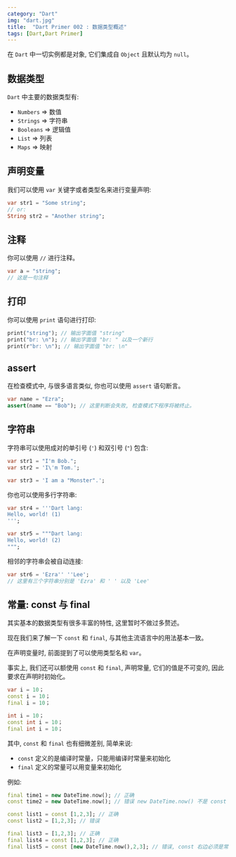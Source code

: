 ```yaml
---
category: "Dart"
img: "dart.jpg"
title:  "Dart Primer 002 : 数据类型概述"
tags: [Dart,Dart Primer]
---
```

在 `Dart` 中一切实例都是对象, 它们集成自 `Object` 且默认均为 `null`。

## 数据类型

`Dart` 中主要的数据类型有:

* `Numbers` => 数值
* `Strings` => 字符串
* `Booleans` => 逻辑值
* `List` => 列表
* `Maps` => 映射

## 声明变量

我们可以使用 `var` 关键字或者类型名来进行变量声明:

```dart
var str1 = "Some string";
// or:
String str2 = "Another string";
```

## 注释

你可以使用 `//` 进行注释。

```dart
var a = "string";
// 这是一句注释
```

## 打印

你可以使用 `print` 语句进行打印:

```dart
print("string"); // 输出字面值 "string"
print("br: \n"); // 输出字面值 "br: " 以及一个新行
print(r"br: \n"); // 输出字面值 "br: \n"
```

## assert

在检查模式中, 与很多语言类似, 你也可以使用 `assert` 语句断言。

```dart
var name = "Ezra";
assert(name == "Bob"); // 这里判断会失败, 检查模式下程序将被终止。
```

## 字符串

字符串可以使用成对的单引号 (`'`) 和双引号 (`"`) 包含:

```dart
var str1 = "I'm Bob.";
var str2 = 'I\'m Tom.';

var str3 = 'I am a "Monster".';
```

你也可以使用多行字符串:

```dart
var str4 = '''Dart lang:
Hello, world! (1)
''';

var str5 = """Dart lang:
Hello, world! (2)
""";
```

相邻的字符串会被自动连接:

```dart
var str6 = 'Ezra'' ''Lee';
// 这里有三个字符串分别是 'Ezra' 和 ' ' 以及 'Lee'
```

## 常量: const 与 final

其实基本的数据类型有很多丰富的特性, 这里暂时不做过多赘述。

现在我们来了解一下 `const` 和 `final`, 与其他主流语言中的用法基本一致。

在声明变量时, 前面提到了可以使用类型名和 `var`。

事实上, 我们还可以额使用 `const` 和 `final`, 声明常量, 它们的值是不可变的, 因此要求在声明时初始化。

```dart
var i = 10；
const i = 10；
final i = 10；

int i = 10；
const int i = 10；
final int i = 10；
```
其中, `const` 和 `final` 也有细微差别, 简单来说:

* `const` 定义的是编译时常量，只能用编译时常量来初始化
* `final` 定义的常量可以用变量来初始化

例如:

```dart
final time1 = new DateTime.now(); // 正确
const time2 = new DateTime.now(); // 错误 new DateTime.now() 不是 const 常量

const list1 = const [1,2,3]; // 正确
const list2 = [1,2,3]; // 错误

final list3 = [1,2,3]; // 正确
final list4 = const [1,2,3]; // 正确
final list5 = const [new DateTime.now(),2,3]; // 错误, const 右边必须是常量
```
